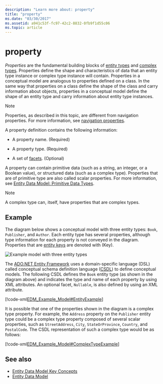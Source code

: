 ```yaml
---
description: "Learn more about: property"
title: "property"
ms.date: "03/30/2017"
ms.assetid: a941c53f-fc97-42c2-8832-0fb9f1d55c06
ms.topic: article
---
```

# property

*Properties* are the fundamental building blocks of [entity types](entity-type.md) and [complex types](complex-type.md). Properties define the shape and characteristics of data that an entity type instance or complex type instance will contain. Properties in a conceptual model are analogous to properties defined on a class. In the same way that properties on a class define the shape of the class and carry information about objects, properties in a conceptual model define the shape of an entity type and carry information about entity type instances.  
  
> [!NOTE]
> Properties, as described in this topic, are different from navigation properties. For more information, see [navigation properties](navigation-property.md).  
  
 A property definition contains the following information:  
  
- A property name. (Required)  
  
- A property type. (Required)  
  
- A set of [facets](facet.md). (Optional)  
  
 A property can contain primitive data (such as a string, an integer, or a Boolean value), or structured data (such as a complex type). Properties that are of primitive type are also called scalar properties. For more information, see [Entity Data Model: Primitive Data Types](entity-data-model-primitive-data-types.md).  
  
> [!NOTE]
> A complex type can, itself, have properties that are complex types.  
  
## Example  

 The diagram below shows a conceptual model with three entity types: `Book`, `Publisher`, and `Author`. Each entity type has several properties, although type information for each property is not conveyed in the diagram. Properties that are [entity keys](entity-key.md) are denoted with (Key).  
  
 ![Example model with three entity types](./media/property/example-model-three-entity-types.gif)  
  
 The [ADO.NET Entity Framework](./ef/index.md) uses a domain-specific language (DSL) called conceptual schema definition language ([CSDL](/ef/ef6/modeling/designer/advanced/edmx/csdl-spec)) to define conceptual models. The following CSDL defines the `Book` entity type (as shown in the diagram above) and indicates the type and name of each property by using XML attributes. An optional facet, `Nullable`, is also defined by using an XML attribute.  
  
 [!code-xml[EDM_Example_Model#EntityExample](../../../../samples/snippets/xml/VS_Snippets_Data/edm_example_model/xml/books.edmx#entityexample)]  
  
 It is possible that one of the properties shown in the diagram is a complex type property. For example, the `Address` property on the `Publisher` entity type could be a complex type property composed of several scalar properties, such as `StreetAddress`, `City`, `StateOrProvince`, `Country`, and `PostalCode`. The CSDL representation of such a complex type would be as follows:  
  
 [!code-xml[EDM_Example_Model#ComplexTypeExample](../../../../samples/snippets/xml/VS_Snippets_Data/edm_example_model/xml/books2.edmx#complextypeexample)]  
  
## See also

- [Entity Data Model Key Concepts](entity-data-model-key-concepts.md)
- [Entity Data Model](entity-data-model.md)
